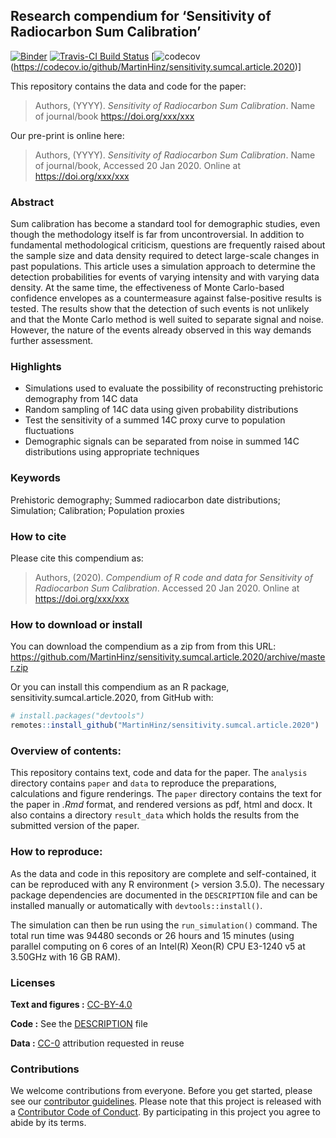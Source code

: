 
<!-- README.md is generated from README.Rmd. Please edit that file -->

## Research compendium for ‘Sensitivity of Radiocarbon Sum Calibration’

[![Binder](https://mybinder.org/badge_logo.svg)](https://mybinder.org/v2/gh/MartinHinz/sensitivity.sumcal.article.2020/master?urlpath=rstudio)
[![Travis-CI Build
Status](https://travis-ci.org/MartinHinz/sensitivity.sumcal.article.2020.svg?branch=master)](https://travis-ci.org/MartinHinz/sensitivity.sumcal.article.2020)
\[![codecov](https://codecov.io/github/MartinHinz/sensitivity.sumcal.article.2020/branch/master/graphs/badge.svg)(<https://codecov.io/github/MartinHinz/sensitivity.sumcal.article.2020>)\]

This repository contains the data and code for the paper:

> Authors, (YYYY). *Sensitivity of Radiocarbon Sum Calibration*. Name of
> journal/book <https://doi.org/xxx/xxx>

Our pre-print is online here:

> Authors, (YYYY). *Sensitivity of Radiocarbon Sum Calibration*. Name of
> journal/book, Accessed 20 Jan 2020. Online at
> <https://doi.org/xxx/xxx>

### Abstract

Sum calibration has become a standard tool for demographic studies, even
though the methodology itself is far from uncontroversial. In addition
to fundamental methodological criticism, questions are frequently raised
about the sample size and data density required to detect large-scale
changes in past populations. This article uses a simulation approach to
determine the detection probabilities for events of varying intensity
and with varying data density. At the same time, the effectiveness of
Monte Carlo-based confidence envelopes as a countermeasure against
false-positive results is tested. The results show that the detection of
such events is not unlikely and that the Monte Carlo method is well
suited to separate signal and noise. However, the nature of the events
already observed in this way demands further assessment.

### Highlights

  - Simulations used to evaluate the possibility of reconstructing
    prehistoric demography from 14C data
  - Random sampling of 14C data using given probability distributions
  - Test the sensitivity of a summed 14C proxy curve to population
    fluctuations
  - Demographic signals can be separated from noise in summed 14C
    distributions using appropriate techniques

### Keywords

Prehistoric demography; Summed radiocarbon date distributions;
Simulation; Calibration; Population proxies

### How to cite

Please cite this compendium as:

> Authors, (2020). *Compendium of R code and data for Sensitivity of
> Radiocarbon Sum Calibration*. Accessed 20 Jan 2020. Online at
> <https://doi.org/xxx/xxx>

### How to download or install

You can download the compendium as a zip from from this URL:
<https://github.com/MartinHinz/sensitivity.sumcal.article.2020/archive/master.zip>

Or you can install this compendium as an R package,
sensitivity.sumcal.article.2020, from GitHub with:

``` r
# install.packages("devtools")
remotes::install_github("MartinHinz/sensitivity.sumcal.article.2020")
```

### Overview of contents:

This repository contains text, code and data for the paper. The
`analysis` directory contains `paper` and `data` to reproduce the
preparations, calculations and figure renderings. The `paper` directory
contains the text for the paper in *.Rmd* format, and rendered versions
as pdf, html and docx. It also contains a directory `result_data` which
holds the results from the submitted version of the paper.

### How to reproduce:

As the data and code in this repository are complete and self-contained,
it can be reproduced with any R environment (\> version 3.5.0). The
necessary package dependencies are documented in the `DESCRIPTION` file
and can be installed manually or automatically with
`devtools::install()`.

The simulation can then be run using the `run_simulation()` command. The
total run time was 94480 seconds or 26 hours and 15 minutes (using
parallel computing on 6 cores of an Intel(R) Xeon(R) CPU E3-1240 v5 at
3.50GHz with 16 GB RAM).

### Licenses

**Text and figures :**
[CC-BY-4.0](http://creativecommons.org/licenses/by/4.0/)

**Code :** See the [DESCRIPTION](DESCRIPTION) file

**Data :** [CC-0](http://creativecommons.org/publicdomain/zero/1.0/)
attribution requested in reuse

### Contributions

We welcome contributions from everyone. Before you get started, please
see our [contributor guidelines](CONTRIBUTING.md). Please note that this
project is released with a [Contributor Code of Conduct](CONDUCT.md). By
participating in this project you agree to abide by its terms.
